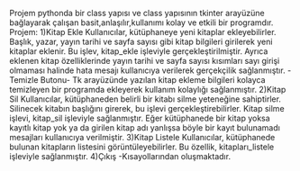 Projem pythonda bir class yapısı ve class yapısının tkinter arayüzüne bağlayarak çalışan basit,anlaşılır,kullanımı kolay ve etkili bir programdır.
Projem:
  1)Kitap Ekle
    Kullanıcılar, kütüphaneye yeni kitaplar ekleyebilirler. Başlık, yazar, yayın tarihi ve sayfa sayısı gibi kitap bilgileri girilerek yeni kitaplar eklenir. Bu işlev, kitap_ekle işleviyle gerçekleştirilmiştir.
    Ayrıca eklenen kitap  özelliklerinde yayın tarihi ve sayfa sayısı kısımları sayı girişi olmaması halinde hata mesajı kullanıcıya verilerek gerçekçilik sağlanmıştır.
    -Temizle Butonu- Tk arayüzünde yazılan kitap ekleme  bilgileri kolayca temizleyen bir programda ekleyerek kullanım kolaylığı sağlanmıştır.
  2)Kitap Sil
    Kullanıcılar, kütüphaneden belirli bir kitabı silme yeteneğine sahiptirler. Silinecek kitabın başlığını girerek, bu işlevi gerçekleştirebilirler. Kitap silme işlevi, kitap_sil işleviyle sağlanmıştır.
    Eğer kütüphanede bir kitap yoksa kayıtlı kitap yok ya da girilen kitap adı yanlışsa  böyle bir kayıt bulunamadı mesajları kullanıcıya verilmiştir.
  3)Kitap Listele
    Kullanıcılar, kütüphanede bulunan kitapların listesini görüntüleyebilirler. Bu özellik, kitapları_listele işleviyle sağlanmıştır.
  4)Çıkış
-Kısayollarından oluşmaktadır.
  
  
  
